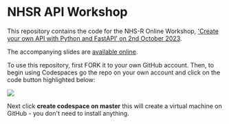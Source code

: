 # NHSR API Workshop

This repository contains the code for the NHS-R Online Workshop, ['Create your own API with Python and FastAPI' on 2nd October 2023](https://nhsrcommunity.com/events/nhs-r-nhs-pycom-online-conference-workshop-2023-create-your-own-api-with-python-and-fastapi/).

The accompanying slides are [available online](https://docs.google.com/presentation/d/1ImUuomXNyI3Num_5ORvP2S7S2AI9TQrsIQn7juDZZ9g/edit?usp=sharing).

To use this repository, first FORK it to your own GitHub account.
Then, to begin using Codespaces go the repo on your own account and click on the code button highlighted below:

![](https://wagon-public-datasets.s3.amazonaws.com/data-engineering/prepwork/codespace-code-button.png)

Next click **create codespace on master** this will create a virtual machine on GitHub - you don't need to install anything.
